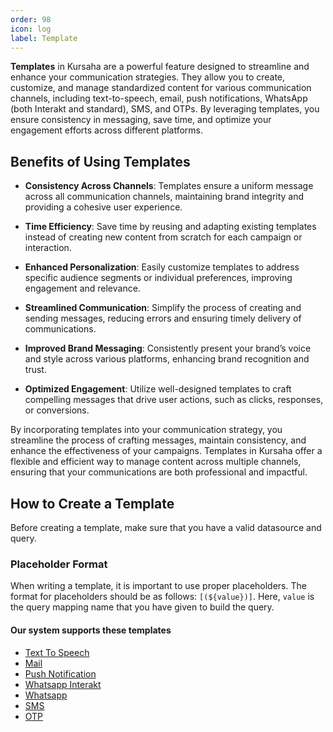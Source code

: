 ```yaml
---
order: 98
icon: log
label: Template
---
```


**Templates** in Kursaha are a powerful feature designed to streamline and enhance your communication strategies. They allow you to create, customize, and manage standardized content for various communication channels, including text-to-speech, email, push notifications, WhatsApp (both Interakt and standard), SMS, and OTPs. By leveraging templates, you ensure consistency in messaging, save time, and optimize your engagement efforts across different platforms.

## Benefits of Using Templates

- **Consistency Across Channels**: Templates ensure a uniform message across all communication channels, maintaining brand integrity and providing a cohesive user experience.

- **Time Efficiency**: Save time by reusing and adapting existing templates instead of creating new content from scratch for each campaign or interaction.

- **Enhanced Personalization**: Easily customize templates to address specific audience segments or individual preferences, improving engagement and relevance.

- **Streamlined Communication**: Simplify the process of creating and sending messages, reducing errors and ensuring timely delivery of communications.

- **Improved Brand Messaging**: Consistently present your brand’s voice and style across various platforms, enhancing brand recognition and trust.

- **Optimized Engagement**: Utilize well-designed templates to craft compelling messages that drive user actions, such as clicks, responses, or conversions.

By incorporating templates into your communication strategy, you streamline the process of crafting messages, maintain consistency, and enhance the effectiveness of your campaigns. Templates in Kursaha offer a flexible and efficient way to manage content across multiple channels, ensuring that your communications are both professional and impactful.

## How to Create a Template

Before creating a template, make sure that you have a valid datasource and query.

### Placeholder Format

When writing a template, it is important to use proper placeholders. The format for placeholders should be as follows: `[(${value})]`. Here, `value` is the query mapping name that you have given to build the query.

#### Our system supports these templates

- [Text To Speech](./TextToSpeech.md)
- [Mail](./Mail.md)
- [Push Notification](./PushNotification.md)
- [Whatsapp Interakt](./WhatsappInterakt.md)
- [Whatsapp](./Whatsapp.md)
- [SMS](./SMS.md)
- [OTP](./OTP.md)
